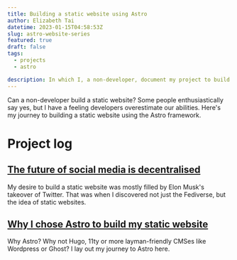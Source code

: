 ```yaml
---
title: Building a static website using Astro
author: Elizabeth Tai
datetime: 2023-01-15T04:58:53Z
slug: astro-website-series
featured: true
draft: false
tags:
  - projects
  - astro

description: In which I, a non-developer, document my project to build a static website using Astro.
---
```


Can a non-developer build a static website? Some people enthusiastically say yes, but I have a feeling developers overestimate our abilities. Here's my journey to building a static website using the Astro framework.

# Project log

## [The future of social media is decentralised](/posts/fediverse-social-media)

My desire to build a static website was mostly filled by Elon Musk's takeover of Twitter. That was when I discovered not just the Fediverse, but the idea of static websites.

## [Why I chose Astro to build my static website](/posts/why-astro)

Why Astro? Why not Hugo, 11ty or more layman-friendly CMSes like Wordpress or Ghost? I lay out my journey to Astro here.
